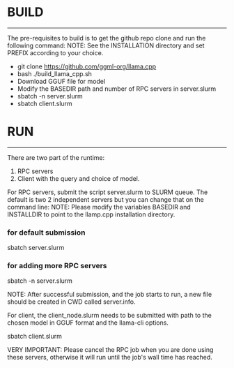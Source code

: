 # BUILD
-------

The pre-requisites to build is to get the github repo clone and run the following command:
NOTE: See the INSTALLATION directory and set PREFIX according to your choice.

- git clone https://github.com/ggml-org/llama.cpp
- bash ./build_llama_cpp.sh 
- Download GGUF file for model
- Modify the BASEDIR path and number of RPC servers in server.slurm
- sbatch -n <num servers> server.slurm
- sbatch client.slurm

# RUN
------
There are two part of the runtime:
1. RPC servers
2. Client with the query and choice of model.

For RPC servers, submit the script server.slurm to SLURM queue. The default is two 2 independent servers but you can change that on the command line:
NOTE: Please modify the variables BASEDIR and INSTALLDIR to point to the llamp.cpp installation directory.
### for default submission
sbatch server.slurm  
### for adding more RPC servers
sbatch -n <num of servers needed> server.slurm

NOTE: After successful submission, and the job starts to run, a new file should be created in CWD called server.info.

For client, the client_node.slurm needs to be submitted with path to the chosen model in GGUF format and the llama-cli options.

sbatch client.slurm

VERY IMPORTANT: Please cancel the RPC job when you are done using these servers, otherwise it will run until the job's wall time has reached.

